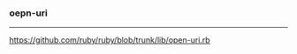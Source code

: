 ### oepn-uri
---
https://github.com/ruby/ruby/blob/trunk/lib/open-uri.rb


```
```

```ruby
```

```

```
